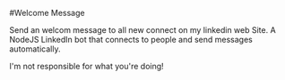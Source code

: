 #Welcome Message

Send an welcom message to all new connect on my linkedin web Site. 
A NodeJS LinkedIn bot that connects to people and send messages automatically.

I'm not responsible for what you're doing!